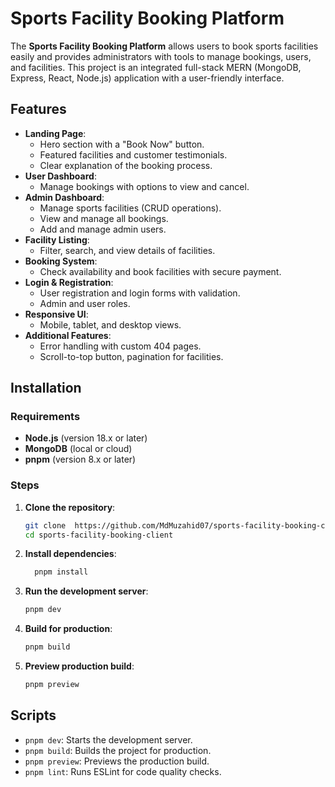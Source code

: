 
# Sports Facility Booking Platform
  
The **Sports Facility Booking Platform** allows users to book sports facilities easily and provides administrators with tools to manage bookings, users, and facilities. This project is an integrated full-stack MERN (MongoDB, Express, React, Node.js) application with a user-friendly interface.

## Features

- **Landing Page**: 
  - Hero section with a "Book Now" button.
  - Featured facilities and customer testimonials.
  - Clear explanation of the booking process.
- **User Dashboard**:
  - Manage bookings with options to view and cancel.
- **Admin Dashboard**:
  - Manage sports facilities (CRUD operations).
  - View and manage all bookings.
  - Add and manage admin users.
- **Facility Listing**: 
  - Filter, search, and view details of facilities.
- **Booking System**: 
  - Check availability and book facilities with secure payment.
- **Login & Registration**:
  - User registration and login forms with validation.
  - Admin and user roles.
- **Responsive UI**:
  - Mobile, tablet, and desktop views.
- **Additional Features**:
  - Error handling with custom 404 pages.
  - Scroll-to-top button, pagination for facilities.

## Installation

### Requirements

- **Node.js** (version 18.x or later)
- **MongoDB** (local or cloud)
- **pnpm** (version 8.x or later)

### Steps

1. **Clone the repository**:
   ```bash
   git clone  https://github.com/MdMuzahid07/sports-facility-booking-client.git
   cd sports-facility-booking-client
   ```

2. **Install dependencies**:
   ```bash
     pnpm install
   ```

3. **Run the development server**:
   ```bash
   pnpm dev
   ```

4. **Build for production**:
   ```bash
   pnpm build
   ```

5. **Preview production build**:
   ```bash
   pnpm preview
   ```

## Scripts

- `pnpm dev`: Starts the development server.
- `pnpm build`: Builds the project for production.
- `pnpm preview`: Previews the production build.
- `pnpm lint`: Runs ESLint for code quality checks.

